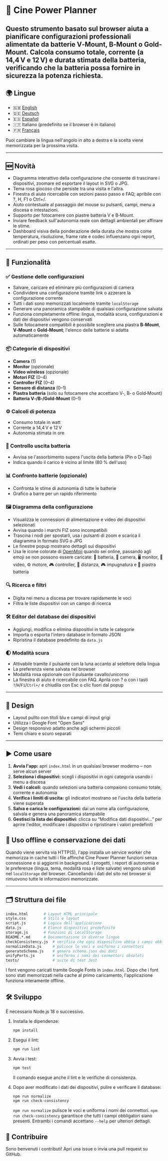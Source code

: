 # 🎥 Cine Power Planner

Questo strumento basato sul browser aiuta a pianificare configurazioni professionali alimentate da batterie V‑Mount, B‑Mount o Gold-Mount. Calcola **consumo totale**, **corrente** (a 14,4 V e 12 V) e **durata stimata della batteria**, verificando che la batteria possa fornire in sicurezza la potenza richiesta.
---

## 🌍 Lingue
- 🇬🇧 [English](README.en.md)
- 🇩🇪 [Deutsch](README.de.md)
- 🇪🇸 [Español](README.es.md)
- 🇮🇹 Italiano (predefinito se il browser è in italiano)
- 🇫🇷 [Français](README.fr.md)

Puoi cambiare la lingua nell'angolo in alto a destra e la scelta viene memorizzata per la prossima visita.

---

## 🆕 Novità
- Diagramma interattivo della configurazione che consente di trascinare i dispositivi, zoomare ed esportare il layout in SVG o JPG.
- Tema rosa giocoso che persiste tra una visita e l'altra.
- Finestra di aiuto ricercabile con sezioni passo passo e FAQ; apribile con ?, H, F1 o Ctrl+/.
- Aiuto contestuale al passaggio del mouse su pulsanti, campi, menu a discesa e intestazioni.
- Supporto per fotocamere con piastre batteria V e B‑Mount.
- Inviare feedback sull'autonomia reale con dettagli ambientali per affinare le stime.
- Dashboard visiva della ponderazione della durata che mostra come temperatura, risoluzione, frame rate e codec influenzano ogni report, ordinati per peso con percentuali esatte.

---

## 🔧 Funzionalità

### ✅ Gestione delle configurazioni
- Salvare, caricare ed eliminare più configurazioni di camera
- Condividere una configurazione tramite link o azzerare la configurazione corrente
- Tutti i dati sono memorizzati localmente tramite `localStorage`
- Generare una panoramica stampabile di qualsiasi configurazione salvata
- Funziona completamente offline: lingua, modalità scura, configurazioni e dati dei dispositivi vengono conservati
- Sulle fotocamere compatibili è possibile scegliere una piastra **B‑Mount**, **V‑Mount** o **Gold-Mount**; l'elenco delle batterie si adatta automaticamente

### 📦 Categorie di dispositivi
- **Camera** (1)
- **Monitor** (opzionale)
- **Video wireless** (opzionale)
- **Motori FIZ** (0–4)
- **Controller FIZ** (0–4)
- **Sensore di distanza** (0–1)
- **Piastra batteria** (solo su fotocamere che accettano V‑, B‑ o Gold‑Mount)
- **Batteria V‑/B‑/Gold‑Mount** (0–1)

### ⚙️ Calcoli di potenza
- Consumo totale in watt
- Corrente a 14,4 V e 12 V
- Autonomia stimata in ore

### 🔋 Controllo uscita batteria
- Avvisa se l'assorbimento supera l'uscita della batteria (Pin o D‑Tap)
- Indica quando il carico è vicino al limite (80 % dell'uso)

### 📊 Confronto batterie (opzionale)
- Confronta le stime di autonomia di tutte le batterie
- Grafico a barre per un rapido riferimento

### 🖼 Diagramma della configurazione
- Visualizza le connessioni di alimentazione e video dei dispositivi selezionati
- Avvisa quando i marchi FIZ sono incompatibili
- Trascina i nodi per spostarli, usa i pulsanti di zoom e scarica il diagramma in formato SVG o JPG
- Le finestre popup mostrano dettagli sui dispositivi
- Usa le icone colorate di [OpenMoji](https://openmoji.org/) quando sei online, passando agli emoji se non possono essere caricate:
  🔋 batteria, 🎥 camera, 🖥️ monitor, 📡 video, ⚙️ motore,
  🎮 controller, 📐 distanza, 🎮 impugnatura e 🔌 piastra batteria

### 🔍 Ricerca e filtri
- Digita nei menu a discesa per trovare rapidamente le voci
- Filtra le liste dispositivi con un campo di ricerca

### 🛠 Editor del database dei dispositivi
- Aggiungi, modifica o elimina dispositivi in tutte le categorie
- Importa o esporta l'intero database in formato JSON
- Ripristina il database predefinito da `data.js`

### 🌓 Modalità scura
- Attivabile tramite il pulsante con la luna accanto al selettore della lingua
- La preferenza viene salvata nel browser
- Modalità rosa opzionale con il pulsante cavallo/unicorno
- La finestra di aiuto è ricercabile con FAQ. Aprila con ? o con i tasti `?`/`H`/`F1`/`Ctrl+/` e chiudila con Esc o clic fuori dal popup

---

## 🎨 Design
- Layout pulito con titoli blu e campi di input grigi
- Utilizza i Google Font "Open Sans"
- Design responsivo adatto anche agli schermi piccoli
- Temi chiaro e scuro separati

---

## ▶️ Come usare
1. **Avvia l'app:** apri `index.html` in un qualsiasi browser moderno – non serve alcun server
2. **Seleziona i dispositivi:** scegli i dispositivi in ogni categoria usando i menu a discesa
3. **Vedi i calcoli:** quando selezioni una batteria compaiono consumo totale, corrente e autonomia
4. **Verifica i limiti di uscita:** gli indicatori mostrano se l'uscita della batteria viene superata
5. **Salva e carica le configurazioni:** dai un nome alla configurazione, salvala e genera una panoramica stampabile
6. **Gestisci la lista dei dispositivi:** clicca su “Modifica dati dispositivi…” per aprire l'editor, modificare i dispositivi o ripristinare i valori predefiniti

## 📡 Uso offline e conservazione dei dati

Quando viene servita via HTTP(S), l'app installa un service worker che memorizza
in cache tutti i file affinché Cine Power Planner funzioni senza connessione e si
aggiorni in background. I progetti, i report di autonomia e le preferenze
(lingua, tema, modalità rosa e liste salvate) vengono salvati nel `localStorage`
del browser. Cancellando i dati del sito nel browser si rimuovono tutte le
informazioni memorizzate.

---

## 🗂️ Struttura dei file
```bash
index.html       # Layout HTML principale
style.css        # Stili e layout
script.js        # Logica dell'applicazione
data.js          # Elenco dispositivi predefinito
storage.js       # Funzioni di LocalStorage
README.*.md      # Documentazione in diverse lingue
checkConsistency.js  # verifica che ogni dispositivo abbia i campi obbligatori
normalizeData.js     # pulisce le voci e uniforma i connettori
generateSchema.js    # genera schema.json dai dati
unifyPorts.js        # uniforma i nomi dei connettori obsoleti
tests/               # suite di test Jest
```
I font vengono caricati tramite Google Fonts in `index.html`.
Dopo che i font sono stati memorizzati nella cache al primo caricamento, l'applicazione funziona interamente offline.

## 🛠️ Sviluppo
È necessario Node.js 18 o successivo.
1. Installa le dipendenze:
   ```bash
   npm install
   ```
2. Esegui il lint:
   ```bash
   npm run lint
   ```
3. Avvia i test:
   ```bash
   npm test
   ```
   Il comando esegue anche il lint e le verifiche di consistenza.

4. Dopo aver modificato i dati dei dispositivi, pulire e verificare il database:
   ```bash
   npm run normalize
   npm run check-consistency
   ```
   `npm run normalize` pulisce le voci e uniforma i nomi dei connettori. `npm run check-consistency` garantisce che tutti i campi obbligatori siano presenti. Entrambi i comandi accettano `--help` per ulteriori dettagli.

## 🤝 Contribuire
Sono benvenuti i contributi! Apri una issue o invia una pull request su GitHub.
